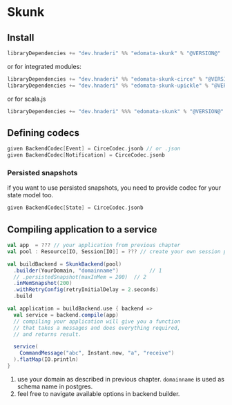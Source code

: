 # Skunk

## Install 

```scala
libraryDependencies += "dev.hnaderi" %% "edomata-skunk" % "@VERSION@"
```

or for integrated modules:
```scala
libraryDependencies += "dev.hnaderi" %% "edomata-skunk-circe" % "@VERSION@"
libraryDependencies += "dev.hnaderi" %% "edomata-skunk-upickle" % "@VERSION@"
```

or for scala.js
```scala
libraryDependencies += "dev.hnaderi" %%% "edomata-skunk" % "@VERSION@"
```

## Defining codecs

```scala
given BackendCodec[Event] = CirceCodec.jsonb // or .json
given BackendCodec[Notification] = CirceCodec.jsonb
```  

### Persisted snapshots
if you want to use persisted snapshots, you need to provide codec for your state model too.
```scala
given BackendCodec[State] = CirceCodec.jsonb 
```  

## Compiling application to a service
```scala
val app  = ??? // your application from previous chapter
val pool : Resource[IO, Session[IO]] = ??? // create your own session pool

val buildBackend = SkunkBackend(pool)
  .builder(YourDomain, "domainname")          // 1
  // .persistedSnapshot(maxInMem = 200)  // 2
  .inMemSnapshot(200)
  .withRetryConfig(retryInitialDelay = 2.seconds)
  .build

val application = buildBackend.use { backend =>
  val service = backend.compile(app)
  // compiling your application will give you a function
  // that takes a messages and does everything required,
  // and returns result.

  service(
    CommandMessage("abc", Instant.now, "a", "receive")
  ).flatMap(IO.println)
}
```

1. use your domain as described in previous chapter. `domainname` is used as schema name in postgres.
2. feel free to navigate available options in backend builder.
